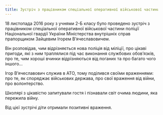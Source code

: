 ```yaml
---
title: Зустріч з працівником спеціальної оперативної військової частини поліції Національної гвардії України Міністерства внутрішніх справ
---
```


18 листопада 2016 року з учнями 2-Б класу було проведено зустріч з працівником спеціальної оперативної військової частини поліції Національної гвардії України Міністерства внутрішніх справ прапорщиком Зайцевим Ігорем В’ячеславовичем.

Він розповідав, чим відрізняється нова поліція від міліції, про цікаві пригоди, які з ним траплялися під час виконання службових обов’язків, про те, чим хороші вчинки відрізняються від поганих та про багато чого іншого…

Ігор В’ячеславович служив в АТО, тому поділився своїми враженнями: про те, як споряджає військових держава, про свої враження від війни, про волонтерство.

Школярі з цікавістю запитували гостя і пізнавали світ очима людини, яка пережила війну.

Від цієї зустрічі діти отримали позитивні враження.

<slideshow id="_/72157675200299951" />
